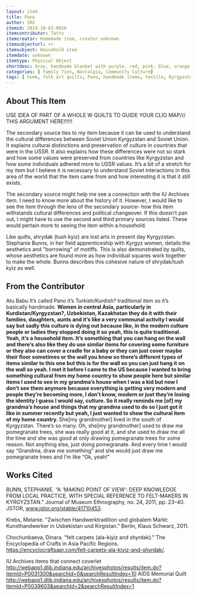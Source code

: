 ```yaml
---
layout: item
title: Pano
author: SRS
itemid: 2019-10-03-0010
itemcontributor: Tattu
itemcreator: Homemade item, creator unknown
itemsubjecturl: ++
itemsubject: Household item
itemdate: unknown
itemtype: Physical Object
shortdesc: Gray, handmade blanket with purple, red, pink, blue, orange, and green patterns.
categories: [ Family Ties, Nostalgia, Community Culture]
tags: [ home, folk art quilts, Pano, handmade items, textile, Kyrgyzstan ]
---
```


## About This Item
USE IDEA OF PART OF A WHOLE W QUILTS TO GUIDE YOUR CLIO MAP/// THIS ARGUMENT HERE!!!!!!

The secondary source ties to my item because it can be used to understand the cultural differences between Soviet Union Kyrgyzstan and Soviet Union. It explains cultural distinctions and preservation of culture in countries that were in the USSR. It also explains how these differences were not so stark and how some values were preserved from countries like Kyrgyzstan and how some individuals adhered more to USSR values. It’s a bit of a stretch for my item but I believe it is necessary to understand Soviet interactions in this area of the world that the item came from and how interesting it is that it still exists.

The secondary source might help me see a connection with the IU Archives item. I need to know more about the history of it. However, I would like to see the item through the lens of the secondary source- how this item withstands cultural differences and political changeover. If this doesn’t pan out, I might have to use the second and third primary sources listed. These would pertain more to seeing the item within a household.

Like quilts, shrydak (tush kyiz) are lost arts in present day Kyrgyzstan. Stephanie Bunns, in her field apprenticeship with Kyrgyz women, details the aesthetics and "borrowing" of motiffs. This is also demonstrated by quilts, whose aesthetics are found more as how individual squares work together to make the whole. Bunns describes this cohesive nature of shrydak/tush kyiz as well.

## From the Contributor

Atu Babu It’s called Pano it’s Turkish/Kurdish? traditional item so it’s basically handmade. <b> Women in central Asia, particularly in Kurdistan/Kyrgyzstan?, Uzbekistan, Kazakhstan they do it with their families, daughters, aunts and it’s like a very communal activity I would say but sadly this culture is dying out because like, in the modern culture people or ladies they stopped doing it so yeah, this is quite traditional. Yeah, it’s a household item. It’s something that you can hang on the wall and there’s also like they do use similar items for covering some furniture or they also can cover a cradle for a baby or they can just cover maybe their floor sometimes or the wall you know so there’s different types of items similar to this one but this is for the wall so you can just hang it on the wall so yeah. I met it before I came to the US because I wanted to bring something cultural from my home country to show people here but similar items I used to see in my grandma’s house when I was a kid but now I don’t see them anymore because everything is getting very modern and people they’re becoming more, I don’t know, modern or just they’re losing the identity I guess I would say, culture. So it really reminds me [of] my grandma’s house and things that my grandma used to do so I just got it like in summer recently but yeah, I just wanted to show the cultural item of my home country. </b> She[my grandmother] lived in the south of Kyrgyzstan. There’s so many. Oh, she[my grandmother] used to draw me pomegranate trees, she was really good at it, and she used to draw me all the time and she was good at only drawing pomegranate trees for some reason. Not anything else, just doing pomegranate. And every time I would say “Grandma, draw me something” and she would just draw me pomegranate trees and I’m like “Ok, yeah!”
## Works Cited

BUNN, STEPHANIE. “A 'MAKING POINT OF VIEW': DEEP KNOWLEDGE FROM LOCAL PRACTICE, WITH SPECIAL REFERENCE TO FELT-MAKERS IN KYRGYZSTAN.” Journal of Museum Ethnography, no. 24, 2011, pp. 23–40. JSTOR, www.jstor.org/stable/41710453.

Krebs, Melanie. "Zwischen Handwerktradition und globalem Markt: Kunsthandwerker in Usbekistan und Kirgistan." Berlin, Klaus Schwarz, 2011.

Chochunbaeva, Dinara. "felt carpets (ala-kiyiz and shyrdak)." The Encyclopedia of Crafts in Asia Pacific Regions. https://encyclocraftsapr.com/felt-carpets-ala-kiyiz-and-shyrdak/.

IU Archives items that connect
coverlet http://webapp1.dlib.indiana.edu/archivesphotos/results/item.do?itemId=P0031300&searchId=0&searchResultIndex=10
AIDS Memorial Quilt http://webapp1.dlib.indiana.edu/archivesphotos/results/item.do?itemId=P0039603&searchId=2&searchResultIndex=1
